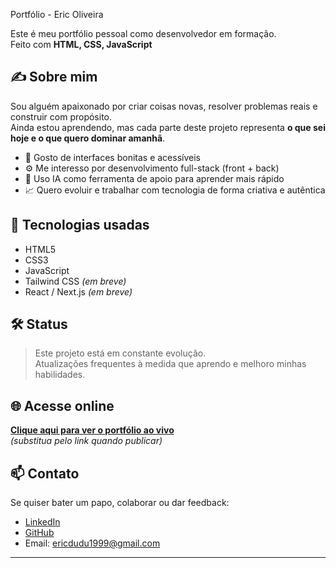 Portfólio - Eric Oliveira

Este é meu portfólio pessoal como desenvolvedor em formação.  
Feito com **HTML, CSS, JavaScript**

## ✍️ Sobre mim

Sou alguém apaixonado por criar coisas novas, resolver problemas reais e construir com propósito.  
Ainda estou aprendendo, mas cada parte deste projeto representa **o que sei hoje e o que quero dominar amanhã**.

- 🎨 Gosto de interfaces bonitas e acessíveis  
- ⚙️ Me interesso por desenvolvimento full-stack (front + back)  
- 🤝 Uso IA como ferramenta de apoio para aprender mais rápido  
- 📈 Quero evoluir e trabalhar com tecnologia de forma criativa e autêntica

## 🚀 Tecnologias usadas

- HTML5  
- CSS3  
- JavaScript  
- Tailwind CSS *(em breve)*  
- React / Next.js *(em breve)*

## 🛠️ Status

> Este projeto está em constante evolução.  
> Atualizações frequentes à medida que aprendo e melhoro minhas habilidades.

## 🌐 Acesse online

**[Clique aqui para ver o portfólio ao vivo](https://eric1oliveira.github.io/portfolio/)**  
_(substitua pelo link quando publicar)_

## 📫 Contato

Se quiser bater um papo, colaborar ou dar feedback:

- [LinkedIn](https://www.linkedin.com/in/eric-oliveira-9703671b5/)  
- [GitHub](https://github.com/Eric1Oliveira)  
- Email: ericdudu1999@gmail.com

---
